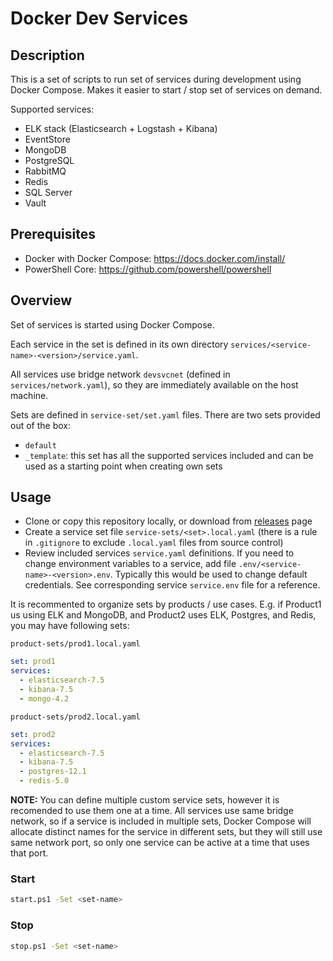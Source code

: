 # Docker Dev Services

## Description

This is a set of scripts to run set of services during development using
Docker Compose. Makes it easier to start / stop set of services on demand.

Supported services:

- ELK stack (Elasticsearch + Logstash + Kibana)
- EventStore
- MongoDB
- PostgreSQL
- RabbitMQ
- Redis
- SQL Server
- Vault

## Prerequisites

- Docker with Docker Compose: <https://docs.docker.com/install/>
- PowerShell Core: <https://github.com/powershell/powershell>

## Overview

Set of services is started using Docker Compose.

Each service in the set is defined in its own directory `services/<service-name>-<version>/service.yaml`.

All services use bridge network `devsvcnet` (defined in `services/network.yaml`), so they are immediately available on the host machine.

Sets are defined in `service-set/set.yaml` files. There are two sets provided out of the box:

- `default`
- `_template`: this set has all the supported services included and can be used as a starting point when creating own sets

## Usage

- Clone or copy this repository locally, or download from [releases](https://github.com/iblazhko/docker-dev-services/releases/) page
- Create a service set file `service-sets/<set>.local.yaml` (there is a rule in `.gitignore` to exclude `.local.yaml` files from source control) 
- Review included services `service.yaml` definitions. If you need to change environment variables to a service, add file `.env/<service-name>-<version>.env`. Typically this would be used to change default credentials. See corresponding service `service.env` file for a reference.

It is recommented to organize sets by products / use cases. E.g. if Product1 us using ELK and MongoDB, and Product2 uses ELK, Postgres, and Redis, you may have following sets:

`product-sets/prod1.local.yaml`

```yaml
set: prod1
services:
  - elasticsearch-7.5
  - kibana-7.5
  - mongo-4.2
```

`product-sets/prod2.local.yaml`

```yaml
set: prod2
services:
  - elasticsearch-7.5
  - kibana-7.5
  - postgres-12.1
  - redis-5.0
```

**NOTE:** You can define multiple custom service sets, however it is recomended to use them one at a time. All services use same bridge network, so if a service is included in multiple sets, Docker Compose will allocate distinct names for the service in different sets, but they will still use same network port, so only one service can be active at a time that uses that port.

### Start

```bash
start.ps1 -Set <set-name>
```

### Stop

```bash
stop.ps1 -Set <set-name>
```
